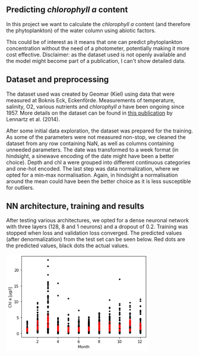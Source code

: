 ## Predicting *chlorophyll a* content 

In this project we want to calculate the *chlorophyll a* content (and therefore the phytoplankton) of the water column using abiotic factors.

This could be of interest as it means that one can predict phytoplankton concentration without the need of a photometer, potentially making it more cost effective. Disclaimer: as the dataset used is not openly available and the model might become part of a publication, I can't show detailed data. 

## Dataset and preprocessing

The dataset used was created by Geomar (Kiel) using data that were measured at Boknis Eck, Eckenförde. Measurements of temperature, salinity, O2, various nutrients and *chlorophyll a* have been ongoing since 1957. More details on the dataset can be found in [this publication](https://bg.copernicus.org/articles/11/6323/2014/) by Lennartz et al. (2014).

After some initial data exploration, the dataset was prepared for the training. As some of the parameters were not measured non-stop, we cleaned the dataset from any row containing NaN, as well as columns containing unneeded parameters. The date was transformed to a week format (in hindsight, a sinewave encoding of the date might have been a better choice). Depth and chl a were grouped into different continuous categories and one-hot encoded. 
The last step was data normalization, where we opted for a min-max normalisation. Again, in hindsight a normalisation around the mean could have been the better choice as it is less susceptible for outliers. 

## NN architecture, training and results

After testing various architectures, we opted for a dense neuronal network with three layers (128, 8 and 1 neurons) and a dropout of 0.2. Training was stopped when loss and validation loss converged. The predicted values (after denormalization) from the test set can be seen below. Red dots are the predicted values, black dots the actual values. 

<img src="images/misc/chl_results.png?raw=true"/>
